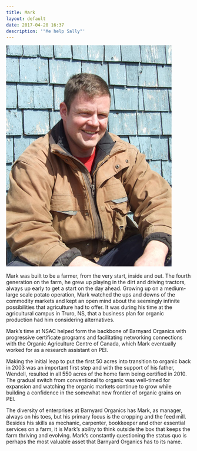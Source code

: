 ```yaml
---
title: Mark
layout: default
date: 2017-04-20 16:37
description: '"Me help Sally"'
---
```

![](/images/mark-headshot.jpg)

Mark was built to be a farmer, from the very start, inside and out.  The fourth generation on the farm, he grew up playing in the dirt and driving tractors, always up early to get a start on the day ahead.  Growing up on a medium-large scale potato operation, Mark watched the ups and downs of the commodity markets and kept an open mind about the seemingly infinite possibilities that agriculture had to offer.  It was during his time at the agricultural campus in Truro, NS, that a business plan for organic production had him considering alternatives.

Mark’s time at NSAC helped form the backbone of Barnyard Organics with progressive certificate programs and facilitating networking connections with the Organic Agriculture Centre of Canada, which Mark eventually worked for as a research assistant on PEI.

Making the initial leap to put the first 50 acres into transition to organic back in 2003 was an important first step and with the support of his father, Wendell, resulted in all 550 acres of the home farm being certified in 2010.  The gradual switch from conventional to organic was well-timed for expansion and watching the organic markets continue to grow while building a confidence in the somewhat new frontier of organic grains on PEI.

The diversity of enterprises at Barnyard Organics has Mark, as manager, always on his toes, but his primary focus is the cropping and the feed mill.  Besides his skills as mechanic, carpenter, bookkeeper and other essential services on a farm, it is Mark’s ability to think outside the box that keeps the farm thriving and evolving.  Mark’s constantly questioning the status quo is perhaps the most valuable asset that Barnyard Organics has to its name.

